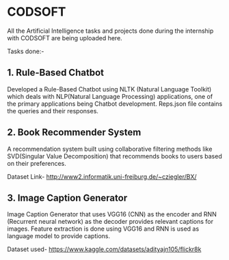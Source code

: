 # CODSOFT
All the Artificial Intelligence tasks and projects done during the internship with CODSOFT are being uploaded here.

Tasks done:-
## 1. Rule-Based Chatbot 
Developed a Rule-Based Chatbot using NLTK (Natural Language Toolkit) which deals with NLP(Natural Language Processing) applications, one of the primary applications being Chatbot development. Reps.json file contains the queries and their responses.

## 2. Book Recommender System
A recommendation system built using collaborative filtering methods like SVD(Singular Value Decomposition) that recommends books to users based on their preferences.

Dataset Link- http://www2.informatik.uni-freiburg.de/~cziegler/BX/

## 3. Image Caption Generator
Image Caption Generator that uses VGG16 (CNN) as the encoder and RNN (Recurrent neural network) as the decoder provides  relevant captions for images. Feature extraction is done using VGG16 and RNN is used as language model to provide captions.

Dataset used- https://www.kaggle.com/datasets/adityajn105/flickr8k
